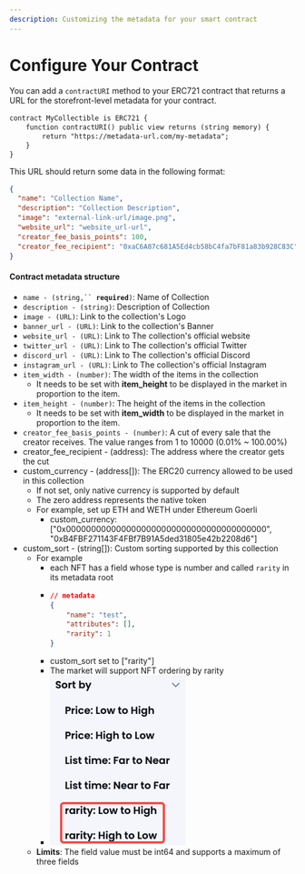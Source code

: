 ```yaml
---
description: Customizing the metadata for your smart contract
---
```


# Configure Your Contract

You can add a `contractURI` method to your ERC721 contract that returns a URL for the storefront-level metadata for your contract.

```solidity
contract MyCollectible is ERC721 {
    function contractURI() public view returns (string memory) {
        return "https://metadata-url.com/my-metadata";
    }
}
```

This URL should return some data in the following format:

```json
{
  "name": "Collection Name",
  "description": "Collection Description",
  "image": "external-link-url/image.png",
  "website_url": "website_url-url",
  "creator_fee_basis_points": 100,
  "creator_fee_recipient": "0xaC6A87c681A5Ed4cb58bC4fa7bF81a83b928C83C"
}
```

#### Contract metadata structure

* `name - (string,`` `**`required`**`)`: Name of Collection
* `description - (string)`: Description of Collection
* `image - (URL)`: Link to the collection's Logo
* `banner_url - (URL)`: Link to the collection's Banner
* `website_url - (URL)`: Link to The collection's official website
* `twitter_url - (URL)`: Link to The collection's official Twitter
* `discord_url - (URL)`: Link to The collection's official Discord
* `instagram_url - (URL)`: Link to The collection's official Instagram
* `item_width - (number)`: The width of the items in the collection
  * It needs to be set with **item\_height** to be displayed in the market in proportion to the item.
* `item_height - (number)`: The height of the items in the collection
  * It needs to be set with **item\_width** to be displayed in the market in proportion to the item.
* `creator_fee_basis_points - (number)`: A cut of every sale that the creator receives. The value ranges from 1 to 10000 (0.01% \~ 100.00%)
* creator\_fee\_recipient - (address): The address where the creator gets the cut
* custom\_currency - (address\[]): The ERC20 currency allowed to be used in this collection
  * If not set, only native currency is supported by default
  * The zero address represents the native token
  * For example, set up ETH and WETH under Ethereum Goerli
    * custom\_currency: \["0x0000000000000000000000000000000000000000", "0xB4FBF271143F4FBf7B91A5ded31805e42b2208d6"]
* custom\_sort - (string\[]): Custom sorting supported by this collection
  * For example
    * each NFT has a field whose type is number and called `rarity` in its metadata root
    * ```json
      // metadata
      {
          "name": "test",
          "attributes": [],
          "rarity": 1
      }
      ```
    * custom\_sort set to \["rarity"]
    * The market will support NFT ordering by rarity
    * ![](../../../.gitbook/assets/image.png)
  * **Limits**: The field value must be int64 and supports a maximum of three fields

